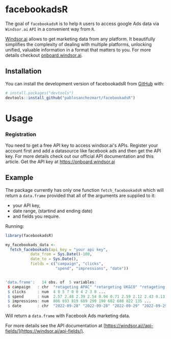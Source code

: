 
# facebookadsR

<!-- badges: start -->
<!-- badges: end -->

The goal of `facebookadsR` is to help `R` users to access google Ads data via `Windsor.ai` `API` in a convenient way from `R`.

[Windsor.ai](https://windsor.ai/) allows to get marketing data from any platform. It beautifully simplifies the complexity of dealing with multiple platforms, unlocking unified, valuable information in a format that matters to you. For more details checkout [onboard.windsor.ai](https://onboard.windsor.ai/).

## Installation

You can install the development version of facebookadsR from [GitHub](https://github.com/) with:

``` r
# install.packages("devtools")
devtools::install_github("pablosanchezmart/facebookadsR")
```

# Usage

### Registration

You need to get a free API key to access windsor.ai's APIs. Register your account first and add a datasource like facebook ads and then get the API key. For more details check out our official API documentation and this article. Get the API key at https://onboard.windsor.ai

## Example

The package currently has only one function `fetch_facebookadsR` which will return a `data.frame` provided that all of the arguments are supplied to it: 

- your API key, 
- date range, (startind and ending date)
- and fields you require.

Running: 

``` r
library(facebookadsR)

my_facebookads_data <-
  fetch_facebookads(api_key = "your api key",
           date_from = Sys.Date()-100,
           date_to = Sys.Date(),
           fields = c("campaign", "clicks",
                      "spend", "impressions", "date")) 
```

```r

'data.frame':	14 obs. of  5 variables:
 $ campaign   : chr  "retageting APAC" "retargeting UK&CO" "retageting APAC" "retargeting UK&CO" ...
 $ clicks     : num  4 0 5 7 0 0 4 2 3 0 ...
 $ spend      : num  2.57 2.48 2.39 2.54 0.94 0.71 2.59 2.12 2.43 0.13 ...
 $ impressions: num  806 693 819 689 299 190 682 688 822 135 ...
 $ date       : chr  "2022-09-28" "2022-09-28" "2022-09-29" "2022-09-29" ...
```

Will return a `data.frame` with Facebook Ads marketing data.  

For more details see the API documentation at [https://windsor.ai//api-fields/](https://windsor.ai/api-fields/).
